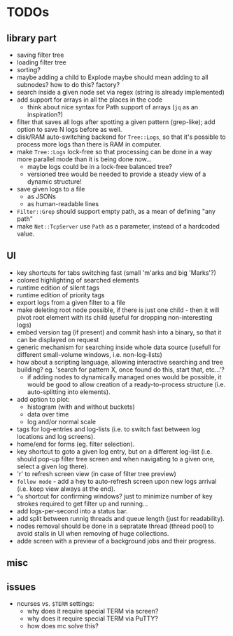 # TODOs

## library part

* saving filter tree
* loading filter tree
* sorting?
* maybe adding a child to Explode maybe should mean adding to all subnodes? how to do this? factory?
* search inside a given node set via regex (string is already implemented)
* add support for arrays in all the places in the code
  - think about nice syntax for Path support of arrays (`jq` as an inspiration?)
* filter that saves all logs after spotting a given pattern (grep-like); add option to save N logs before as well.
* disk/RAM auto-switching backend for `Tree::Logs`, so that it's possible to process more logs than there is RAM in computer.
* make `Tree::Logs` lock-free so that processing can be done in a way more parallel mode than it is being done now...
  - maybe logs could be in a lock-free balanced tree?
  - versioned tree would be needed to provide a steady view of a dynamic structure!
* save given logs to a file
  - as JSONs
  - as human-readable lines
* `Filter::Grep` should support empty path, as a mean of defining "any path"
* make `Net::TcpServer` use `Path` as a parameter, instead of a hardcoded value.


## UI

* key shortcuts for tabs switching fast (small 'm'arks and big 'Marks'?)
* colored highlighting of searched elements
* runtime edition of silent tags
* runtime edition of priority tags
* export logs from a given filter to a file
* make deleting root node possible, if there is just one child - then it will pivot root element with its child (useful for dropping non-interesting logs)
* embed version tag (if present) and commit hash into a binary, so that it can be displayed on request
* generic mechanism for searching inside whole data source (usefull for different small-volume windows, i.e. non-log-lists)
* how about a scripting language, allowing interactive searching and tree building? eg. 'search for pattern X, once found do this, start that, etc...'?
  - if adding nodes to dynamically managed ones would be possible, it would be good to allow creation of a ready-to-process structure (i.e. auto-splitting into elements).
* add option to plot:
  - histogram (with and without buckets)
  - data over time
  - log and/or normal scale
* tags for log-entries and log-lists (i.e. to switch fast between log locations and log screens).
* home/end for forms (eg. filter selection).
* key shortcut to goto a given log entry, but on a different log-list (i.e. should pop-up filter tree screen and when navigating to a given one, select a given log there).
* 'r' to refresh screen view (in case of filter tree preview)
* `follow mode` - add a hey to auto-refresh screen upon new logs arrival (i.e. keep view always at the end).
* `^o` shortcut for confirming windows? just to minimize number of key strokes required to get filter up and running...
* add logs-per-second into a status bar.
* add split between runnig threads and queue length (just for readability).
* nodes removal should be done in a sepratate thread (thread pool) to avoid stalls in UI when removing of huge collections.
* adde screen with a preview of a background jobs and their progress.


## misc

## issues
* ncurses vs. `$TERM` settings:
  - why does it require special TERM via screen?
  - why does it require special TERM via PuTTY?
  - how does mc solve this?
